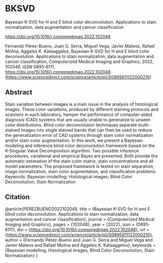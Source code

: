 # BKSVD
Bayesian K-SVD for H and E blind color deconvolution. Applications to stain normalization, data augmentation and cancer classification


https://doi.org/10.1016/j.compmedimag.2022.102048


Fernando Pérez-Bueno, Juan G. Serra, Miguel Vega, Javier Mateos, Rafael Molina, Aggelos K. Katsaggelos,
Bayesian K-SVD for H and E blind color deconvolution. Applications to stain normalization, data augmentation and cancer classification,
Computerized Medical Imaging and Graphics,
2022,
102048,
ISSN 0895-6111,
https://doi.org/10.1016/j.compmedimag.2022.102048.
(https://www.sciencedirect.com/science/article/pii/S0895611122000210)

## Abstract
Stain variation between images is a main issue in the analysis of histological images. These color variations, produced by different staining protocols and scanners in each laboratory, hamper the performance of computer-aided diagnosis (CAD) systems that are usually unable to generalize to unseen color distributions. Blind color deconvolution techniques separate multi-stained images into single stained bands that can then be used to reduce the generalization error of CAD systems through stain color normalization and/or stain color augmentation. In this work, we present a Bayesian modeling and inference blind color deconvolution framework based on the K-Singular Value Decomposition algorithm. Two possible inference procedures, variational and empirical Bayes are presented. Both provide the automatic estimation of the stain color matrix, stain concentrations and all model parameters. The proposed framework is tested on stain separation, image normalization, stain color augmentation, and classification problems.
Keywords: Bayesian modelling; Histological images; Blind Color Deconvolution; Stain Normalization

## Citation
@article{PEREZBUENO2022102048,
title = {Bayesian K-SVD for H and E blind color deconvolution. Applications to stain normalization, data augmentation and cancer classification},
journal = {Computerized Medical Imaging and Graphics},
pages = {102048},
year = {2022},
issn = {0895-6111},
doi = {https://doi.org/10.1016/j.compmedimag.2022.102048},
url = {https://www.sciencedirect.com/science/article/pii/S0895611122000210},
author = {Fernando Pérez-Bueno and Juan G. Serra and Miguel Vega and Javier Mateos and Rafael Molina and Aggelos K. Katsaggelos},
keywords = {Bayesian modelling, Histological images, Blind Color Deconvolution, Stain Normalization}
}
